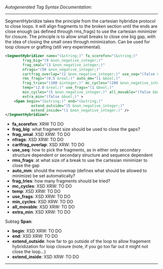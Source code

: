<!-- THIS IS AN AUTOGENERATED FILE: Don't edit it directly, instead change the schema definition in the code itself. -->

_Autogenerated Tag Syntax Documentation:_

---
SegmentHybridize takes the principle from the cartesian hybridize protocol to close loops. it will align fragments to the broken section until the ends are close enough (as defined through rms_frags) to use the cartesian minimizer for closure. The principle is to allow small breaks to close one big gap, with the idea of closing the small ones through minimization. Can be used for loop closure or grafting (still very experimental).

```xml
<SegmentHybridizer name="(&string;)" fa_scorefxn="(&string;)"
        frag_big="(9 &non_negative_integer;)"
        frag_smal="(3 &non_negative_integer;)"
        nfrags="(50 &non_negative_integer;)"
        cartfrag_overlap="(2 &non_negative_integer;)" use_seq="(false &bool;)"
        rms_frags="(0.5 &real;)" auto_mm="(1 &bool;)"
        frag_tries="(100 &integer;)" mc_cycles="(200 &non_negative_integer;)"
        temp="(2.0 &real;)" use_frags="(1 &bool;)"
        min_cycles="(5 &non_negative_integer;)" all_movable="(false &bool;)"
        extra_min="(false &bool;)" >
    <Span begin="(&string;)" end="(&string;)"
            extend_outside="(5 &non_negative_integer;)"
            extend_inside="(1 &non_negative_integer;)" />
</SegmentHybridizer>
```

-   **fa_scorefxn**: XRW TO DO
-   **frag_big**: what fragment size should be used to close the gaps?
-   **frag_smal**: XSD XRW: TO DO
-   **nfrags**: XSD XRW: TO DO
-   **cartfrag_overlap**: XSD XRW: TO DO
-   **use_seq**: how to pick the fragments, as in either only secondary structure dependent or secondary structure and sequence dependent
-   **rms_frags**: at what size of a break to use the cartesian minimizer to close the gap
-   **auto_mm**: should the movemap (defines what should be allowed to minimize) be set automatically?
-   **frag_tries**: how many fragments should be tried?
-   **mc_cycles**: XSD XRW: TO DO
-   **temp**: XSD XRW: TO DO
-   **use_frags**: XSD XRW: TO DO
-   **min_cycles**: XSD XRW: TO DO
-   **all_movable**: XSD XRW: TO DO
-   **extra_min**: XSD XRW: TO DO


Subtag **Span**:   

-   **begin**: XSD XRW: TO DO
-   **end**: XSD XRW: TO DO
-   **extend_outside**: how far to go outside of the loop to allow fragement hybridization for loop closure (note, if you go too far out it might not close the loop...)
-   **extend_inside**: XSD XRW: TO DO

---
